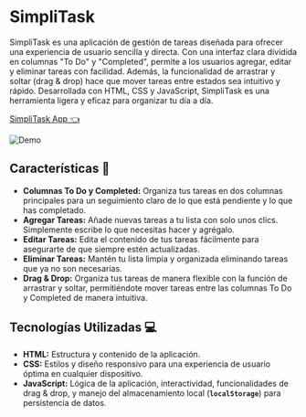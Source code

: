
# SimpliTask
SimpliTask es una aplicación de gestión de tareas diseñada para ofrecer una experiencia de usuario sencilla y directa. Con una interfaz clara dividida en columnas "To Do" y "Completed", permite a los usuarios agregar, editar y eliminar tareas con facilidad. Además, la funcionalidad de arrastrar y soltar (drag & drop) hace que mover tareas entre estados sea intuitivo y rápido. Desarrollada con HTML, CSS y JavaScript, SimpliTask es una herramienta ligera y eficaz para organizar tu día a día.

[SimpliTask App 👈](https://simpli-tasks.netlify.app/)


![Demo](https://s9.gifyu.com/images/SVvsf.gif)

## Características 🚀

- **Columnas To Do y Completed:** Organiza tus tareas en dos columnas principales para un seguimiento claro de lo que está pendiente y lo que has completado.
- **Agregar Tareas:** Añade nuevas tareas a tu lista con solo unos clics. Simplemente escribe lo que necesitas hacer y agrégalo.
- **Editar Tareas:** Edita el contenido de tus tareas fácilmente para asegurarte de que siempre estén actualizadas.
- **Eliminar Tareas:** Mantén tu lista limpia y organizada eliminando tareas que ya no son necesarias.
- **Drag & Drop:** Organiza tus tareas de manera flexible con la función de arrastrar y soltar, permitiéndote mover tareas entre las columnas To Do y Completed de manera intuitiva.


## Tecnologías Utilizadas 💻

- **HTML:** Estructura y contenido de la aplicación.
- **CSS:** Estilos y diseño responsivo para una experiencia de usuario óptima en cualquier dispositivo.
- **JavaScript:** Lógica de la aplicación, interactividad, funcionalidades de drag & drop, y manejo del almacenamiento local (**`localStorage`**) para persistencia de datos.

